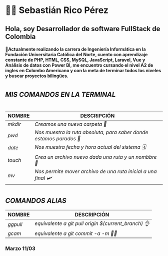 
# 👨‍💻 Sebastián Rico Pérez

## Hola, soy Desarrollador de software FullStack de **Colombia**

#### 🎉Actualmente realizando la carrera de Ingeniería Informática en la Fundación Universitaria Católica del Norte, cuento con aprendizaje constante de **PHP, HTML, CSS, MySQL, JavaScript, Laravel, Vue y Análisis de datos con Power BI**, me encuentro cursando el nivel A2 de ingles en Colombo Americano y con la meta de terminar todos los niveles y buscar proyectos bilingües. 

>
#
## ***MIS COMANDOS EN LA TERMINAL***
#
>
 |**NOMBRE**   | **DESCRIPCIÓN** |
 |-------------|-----------------|
 |*mkdir*      |*Creamos una nueva carpeta 📂*|
 |*pwd*        |*Nos muestra la ruta absoluta, para saber donde estamos parados 🚌*|
 |*date*       |*Nos muestra fecha y hora actual del sistema 🗓️*|
 |*touch*      |*Crea un archivo nuevo dada una ruta y un nombbre 📄️*|
 |*mv*         |*Nos permite mover archivo de una ruta inicial a una final 🛩️*|
 >
#
## ***COMANDOS ALIAS***
>
 |**NOMBRE**   | **DESCRIPCIÓN** |
 |-------------|-----------------|
 |*ggpull*      |*equivalente a git pull origin $(current_branch) 👌*|
 |*gcam*        |*equivalente a git commit -a -m 🧑‍🎓*|

 ### Marzo 11/03